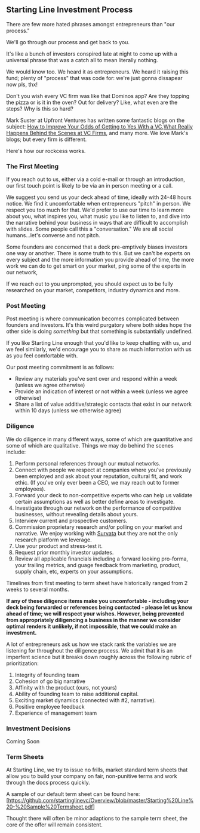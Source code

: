 ## Starting Line Investment Process

There are few more hated phrases amongst entrepreneurs than "our process."

We'll go through our process and get back to you.

It's like a bunch of investors conspired late at night to come up with a universal phrase that was a catch all to mean literally nothing.

We would know too. We heard it as entrepreneurs. We heard it raising this fund; plenty of "process" that was code for: we're just gonna dissapear now pls, thx!

Don't you wish every VC firm was like that Dominos app? Are they topping the pizza or is it in the oven? Out for delivery? Like, what even are the steps? Why is this so hard?

Mark Suster at Upfront Ventures has written some fantastic blogs on the subject: [How to Improve Your Odds of Getting to Yes With a VC](https://bothsidesofthetable.com/how-to-improve-your-odds-of-getting-to-yes-with-a-vc-land-and-expand-b46a0a102a07),[What Really Happens Behind the Scenes at VC Firms](https://www.inc.com/mark-suster/what-really-happens-behind-scenes-at-vc-firms-and-how-to-increase-your-chances-of-landing-a-deal.html), and many more. We love Mark's blogs; but every firm is different.

Here's how our rockcess works.

### The First Meeting

If you reach out to us, either via a cold e-mail or through an introduction, our first touch point is likely to be via an in person meeting or a call. 

We suggest you send us your deck ahead of time, ideally with 24-48 hours notice. We find it uncomfortable when entrepreneurs "pitch" in person. We respect you too much for that. We'd prefer to use our time to learn more about you, what inspires you, what music you like to listen to, and dive into the narrative behind your business in ways that are difficult to accomplish with slides. Some people call this a "conversation." We are all social humans...let's converse and not pitch. 

Some founders are concerned that a deck pre-emptively biases investors one way or another. There is some truth to this. But we can't be experts on every subject and the more information you provide ahead of time, the more work we can do to get smart on your market, ping some of the experts in our network, 

If we reach out to you unprompted, you should expect us to be fully researched on your market, competitors, industry dynamics and more.

### Post Meeting

Post meeting is where communication becomes complicated between founders and investors. It's this weird purgatory where both sides hope the other side is doing *something* but that something is substantially undefined.

If you like Starting Line enough that you'd like to keep chatting with us, and we feel similarly, we'd encourage you to share as much information with us as you feel comfortable with.

Our post meeting commitment is as follows:
* Review any materials you've sent over and respond within a week (unless we agree otherwise)
* Provide an indication of interest or not within a week (unless we agree otherwise)
* Share a list of value additive/strategic contacts that exist in our network within 10 days (unless we otherwise agree)

### Diligence

We do diligence in many different ways, some of which are quantitative and some of which are qualitative. Things we may do behind the scenes include:
1. Perform personal references through our mutual networks.
2. Connect with people we respect at companies where you've previously been employed and ask about your reputation, cultural fit, and work ethic. (If you've only ever been a CEO, we may reach out to former employees).
3. Forward your deck to non-competitive experts who can help us validate certain assumptions as well as better define areas to investigate.
4. Investigate through our network on the performance of competitive businesses, without revealing details about yours.
5. Interview current and prospective customers.
6. Commission proprietary research and/or polling on your market and narrative. We enjoy working with [Survata](https://www.survata.com/) but they are not the only research platform we leverage.
7. Use your product and stress-test it.
8. Request prior monthly investor updates.
9. Review all applicable financials including a forward looking pro-forma, your trailing metrics, and guage feedback from marketing, product, supply chain, etc, experts on your assumptions.

Timelines from first meeting to term sheet have historically ranged from 2 weeks to several months. 

**If any of these diligence items make you uncomfortable - including your deck being forwarded or references being contacted - please let us know ahead of time; we will respect your wishes. However, being prevented from appropriately diligencing a business in the manner we consider optimal renders it unlikely, if not impossible, that we could make an investment.**

A lot of entrepreneurs ask us how we stack rank the variables we are listening for throughout the diligence process. We admit that it is an imperfent science but it breaks down roughly across the following rubric of prioritization:
1. Integrity of founding team
2. Cohesion of go big narrative
3. Affinity with the product (ours, not yours)
4. Ability of founding team to raise additional capital.
5. Exciting market dynamics (connected with #2, narrative).
6. Positive employee feedback
7. Experience of management team

### Investment Decisions

Coming Soon

### Term Sheets

At Starting Line, we try to issue no frills, market standard term sheets that allow you to build your company on fair, non-punitive terms and work through the docs process quickly.

A sample of our default term sheet can be found here: [https://github.com/startinglinevc/Overview/blob/master/Starting%20Line%20-%20Sample%20Termsheet.pdf]

Thought there will often be minor adaptions to the sample term sheet, the core of the offer will remain consistent.
